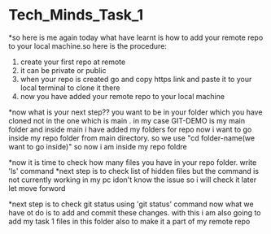 ﻿# Tech_Minds_Task_1

*so here is me again today what  have learnt is how to add your remote repo to your local machine.so here is the procedure:
1. create your first repo at remote
2. it can be private or public 
3. when your repo is created go and copy https link and paste it to your local terminal to clone it there
4. now you have added your remote repo to your local machine

*now what is your next step??
you want to be in your folder which you have cloned not in the one which is main . in my case GIT-DEMO is my main folder and inside main i have added my folders for repo now i want to go inside my repo folder from main directory. so we use 
"cd folder-name(we want to go inside)"
so now i am inside my repo foldre

*now it is time to check how many files you have in your repo folder. write 'ls' command 
*next step is to check list of hidden files but the command is not currently working in my pc idon't know the issue so i will check it later let move forword

*next step is to check git status using 'git status' command
now what we have ot do is to add and commit these changes. with this i am also going to add my task 1 files in this folder also to make it a part of my remote repo

